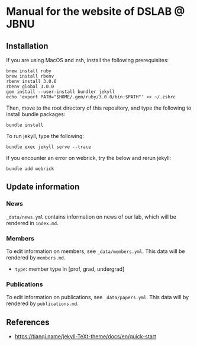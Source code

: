 # Manual for the website of DSLAB @ JBNU

## Installation
If you are using MacOS and zsh, install the following prerequisites:
```
brew install ruby
brew install rbenv
rbenv install 3.0.0
rbenv global 3.0.0
gem install --user-install bundler jekyll
echo 'export PATH="$HOME/.gem/ruby/3.0.0/bin:$PATH"' >> ~/.zshrc
```

Then, move to the root directory of this repository, and type the following to install bundle packages:
```
bundle install
```

To run jekyll, type the following:
```
bundle exec jekyll serve --trace
```

If you encounter an error on webrick, try the below and rerun jekyll:
```
bundle add webrick
```

## Update information
### News
`_data/news.yml` contains information on news of our lab, which will be rendered in `index.md`.

### Members
To edit information on members, see `_data/members.yml`. This data will be rendered by `members.md`.
- `type`: member type in [prof, grad, undergrad]

### Publications
To edit information on publications, see `_data/papers.yml`. This data will by rendered by `publications.md`.


## References
* https://tianqi.name/jekyll-TeXt-theme/docs/en/quick-start